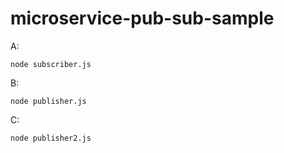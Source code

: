 # microservice-pub-sub-sample

A:

```nodejs
node subscriber.js
```

B:

```nodejs
node publisher.js
```

C:

```nodejs
node publisher2.js
```
